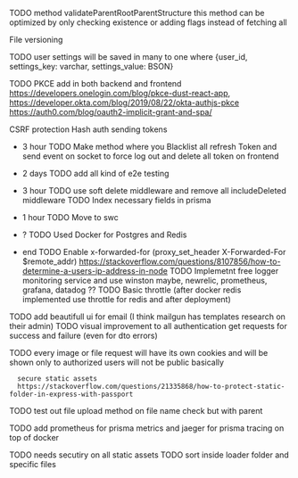 TODO method validateParentRootParentStructure
  this method can be optimized by only checking existence or adding flags instead of fetching all



File versioning

TODO user settings will be saved in many to one where {user_id, settings_key: varchar, settings_value: BSON}



TODO PKCE add in both backend and frontend
 https://developers.onelogin.com/blog/pkce-dust-react-app,
 https://developer.okta.com/blog/2019/08/22/okta-authjs-pkce
 https://auth0.com/blog/oauth2-implicit-grant-and-spa/

CSRF protection
Hash auth sending tokens


- 3 hour
TODO Make method where you Blacklist all refresh Token and send event on socket to force log out and delete all token on frontend

- 2 days
TODO add all kind of e2e testing

- 3 hour
TODO use soft delete middleware and remove all includeDeleted middleware
TODO Index necessary fields in prisma

- 1 hour
TODO Move to swc

- ?
TODO Used Docker for Postgres and Redis

- end
TODO  Enable x-forwarded-for (proxy_set_header X-Forwarded-For $remote_addr)
      https://stackoverflow.com/questions/8107856/how-to-determine-a-users-ip-address-in-node
TODO Implemetnt free logger monitoring service and use winston maybe, newrelic, prometheus, grafana, datadog ??
TODO Basic throttle (after docker redis implemented use throttle for redis and after deployment)

TODO add beautifull ui for email (I think mailgun has templates research on their admin)
TODO visual improvement to all authentication get requests for success and failure (even for dto errors)




TODO  every image or file request will have its own cookies and will be shown only to authorized users
      will not be public basically

      secure static assets
      https://stackoverflow.com/questions/21335868/how-to-protect-static-folder-in-express-with-passport

TODO test out file upload method on file name check but with parent




TODO add prometheus for prisma metrics and jaeger for prisma tracing on top of docker





TODO needs secutiry on all static assets
TODO sort inside loader folder and specific files